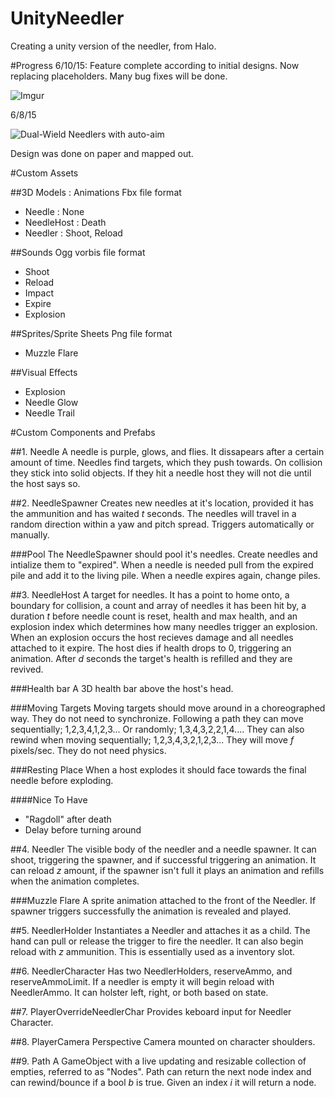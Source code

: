 # UnityNeedler
Creating a unity version of the needler, from Halo.

#Progress
6/10/15: Feature complete according to initial designs. Now replacing placeholders. Many bug fixes will be done.

![Imgur](http://i.imgur.com/kY60uCW.png "Needler Screenshot 6/10/15")

6/8/15 

![Dual-Wield Needlers with auto-aim](http://i.imgur.com/bc07Whn.png "Needler Screenshot 6/8/15")

Design was done on paper and mapped out.

#Custom Assets

##3D Models : Animations
Fbx file format
* Needle : None
* NeedleHost : Death
* Needler : Shoot, Reload

##Sounds
Ogg vorbis file format
* Shoot
* Reload
* Impact
* Expire
* Explosion

##Sprites/Sprite Sheets
Png file format
* Muzzle Flare

##Visual Effects
* Explosion
* Needle Glow
* Needle Trail

#Custom Components and Prefabs

##1. Needle
A needle is purple, glows, and flies. It dissapears after a certain amount of time. Needles find targets, which they push towards. On collision they stick into solid objects. If they hit a needle host they will not die until the host says so.

##2. NeedleSpawner
Creates new needles at it's location, provided it has the ammunition and has waited *t* seconds. The needles will travel in a random direction within a yaw and pitch spread. Triggers automatically or manually.

###Pool
The NeedleSpawner should pool it's needles. Create needles and intialize them to "expired". When a needle is needed pull from the expired pile and add it to the living pile. When a needle expires again, change piles.

##3. NeedleHost
A target for needles. It has a point to home onto, a boundary for collision, a count and array of needles it has been hit by, a duration *t* before needle count is reset, health and max health, and an explosion index which determines how many needles trigger an explosion. When an explosion occurs the host recieves damage and all needles attached to it expire. The host dies if health drops to 0, triggering an animation. After *d* seconds the target's health is refilled and they are revived.

###Health bar
A 3D health bar above the host's head.

###Moving Targets
Moving targets should move around in a choreographed way. They do not need to synchronize. Following a path they can move sequentially; 1,2,3,4,1,2,3... Or randomly; 1,3,4,3,2,2,1,4.... They can also rewind when moving sequentially; 1,2,3,4,3,2,1,2,3... They will move *f* pixels/sec. They do not need physics.

###Resting Place
When a host explodes it should face towards the final needle before exploding.

####Nice To Have
* "Ragdoll" after death
* Delay before turning around

##4. Needler
The visible body of the needler and a needle spawner. It can shoot, triggering the spawner, and if successful triggering an animation. It can reload *z* amount, if the spawner isn't full it plays an animation and refills when the animation completes.

###Muzzle Flare
A sprite animation attached to the front of the Needler. If spawner triggers successfully the animation is revealed and played.

##5. NeedlerHolder
Instantiates a Needler and attaches it as a child. The hand can pull or release the trigger to fire the needler. It can also begin reload with *z* ammunition. This is essentially used as a inventory slot.

##6. NeedlerCharacter
Has two NeedlerHolders, reserveAmmo, and reserveAmmoLimit. If a needler is empty it will begin reload with NeedlerAmmo. It can holster left, right, or both based on state.

##7. PlayerOverrideNeedlerChar
Provides keboard input for Needler Character.

##8. PlayerCamera
Perspective Camera mounted on character shoulders.

##9. Path
A GameObject with a live updating and resizable collection of empties, referred to as "Nodes". Path can return the next node index and can rewind/bounce if a bool *b* is true. Given an index *i* it will return a node.
